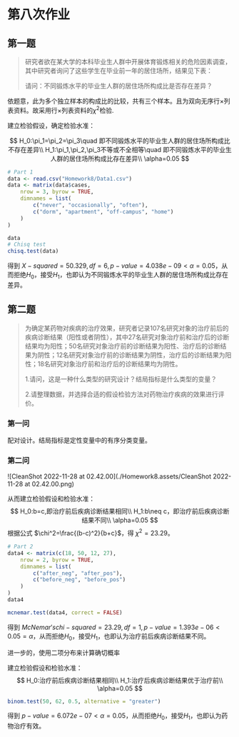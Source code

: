 # 第八次作业

## 第一题

> 研究者欲在某大学的本科毕业生人群中开展体育锻炼相关的危险因素调查，其中研究者询问了这些学生在毕业前一年的居住场所，结果见下表：
>
> 请问：不同锻炼水平的毕业生人群的居住场所构成比是否存在差异？

依题意，此为多个独立样本的构成比的比较，共有三个样本。且为双向无序行×列表资料。故采用行×列表资料的$\chi ^2$检验.

建立检验假设，确定检验水准：

$$
H_0:\pi_1=\pi_2=\pi_3\quad 即不同锻炼水平的毕业生人群的居住场所构成比不存在差异\\
H_1:\pi_1,\pi_2,\pi_3不等或不全相等\quad 即不同锻炼水平的毕业生人群的居住场所构成比存在差异\\
\alpha=0.05
$$

```R
# Part 1
data <- read.csv("Homework8/Data1.csv")
data <- matrix(data$cases,
    nrow = 3, byrow = TRUE,
    dimnames = list(
        c("never", "occasionally", "often"),
        c("dorm", "apartment", "off-campus", "home")
    )
)

data
# Chisq test
chisq.test(data)

```

得到 $X-squared = 50.329, df = 6, p-value = 4.038e-09<\alpha=0.05$，从而拒绝$H_0$，接受$H_1$，也即认为不同锻炼水平的毕业生人群的居住场所构成比存在差异。



## 第二题

> 为确定某药物对疾病的治疗效果，研究者记录107名研究对象的治疗前后的疾病诊断结果（阳性或者阴性），其中27名研究对象治疗前和治疗后的诊断结果均为阳性；50名研究对象治疗前的诊断结果为阳性、治疗后的诊断结果为阴性；12名研究对象治疗前的诊断结果为阴性，治疗后的诊断结果为阳性；18名研究对象治疗前和治疗后的诊断结果均为阴性。
>
> 1.请问，这是一种什么类型的研究设计？结局指标是什么类型的变量？
>
> 2.请整理数据，并选择合适的假设检验方法对药物治疗疾病的效果进行评价。

### 第一问

配对设计。结局指标是定性变量中的有序分类变量。



### 第二问

![CleanShot 2022-11-28 at 02.42.00](./Homework8.assets/CleanShot 2022-11-28 at 02.42.00.png)

从而建立检验假设和检验水准：
$$
H_0:b=c,即治疗前后疾病诊断结果相同\\
H_1:b\neq c，即治疗前后疾病诊断结果不同\\
\alpha=0.05
$$
根据公式 $\chi^2=\frac{(b-c)^2}{b+c}$，得 $\chi^2=23.29$。

```R
# Part 2
data4 <- matrix(c(18, 50, 12, 27),
    nrow = 2, byrow = TRUE,
    dimnames = list(
        c("after_neg", "after_pos"),
        c("before_neg", "before_pos")
    )
)
data4

mcnemar.test(data4, correct = FALSE)
```

得到 $McNemar's chi-squared = 23.29, df = 1, p-value = 1.393e-06<0.05=\alpha$，从而拒绝$H_0$，接受$H_1$，也即认为治疗前后疾病诊断结果不同。

进一步的，使用二项分布来计算确切概率

建立检验假设和检验水准：
$$
H_0:治疗前后疾病诊断结果相同\\
H_1:治疗后疾病诊断结果优于治疗前\\
\alpha=0.05
$$


```R
binom.test(50, 62, 0.5, alternative = "greater")
```

得到 $p-value = 6.072e-07<\alpha=0.05$，从而拒绝$H_0$，接受$H_1$，也即认为药物治疗有效。
